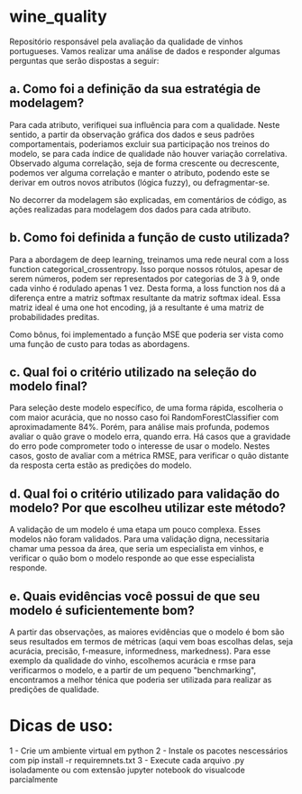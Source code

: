 # wine_quality
Repositório responsável pela avaliação da qualidade de vinhos portugueses. Vamos realizar uma análise de dados e responder algumas perguntas que serão dispostas a seguir:

## a. Como foi a definição da sua estratégia de modelagem?

Para cada atributo, verifiquei sua influência para com a qualidade. Neste sentido, a partir da observação gráfica dos dados e seus padrões comportamentais, poderiamos excluir sua participação nos treinos do modelo, se para cada índice de qualidade não houver variação correlativa.
Observado alguma correlação, seja de forma crescente ou decrescente, podemos ver alguma correlação e manter o atributo, podendo este se derivar em outros novos atributos (lógica fuzzy), ou defragmentar-se.

No decorrer da modelagem são explicadas, em comentários de código, as ações realizadas para modelagem dos dados para cada atributo.

## b. Como foi definida a função de custo utilizada?

Para a abordagem de deep learning, treinamos uma rede neural com a loss function categorical_crossentropy. Isso porque nossos rótulos, apesar de serem números, podem ser representados por categorias de 3 à 9, onde cada vinho é rodulado apenas 1 vez. Desta forma, a loss function nos dá a diferença entre a matriz softmax resultante da matriz softmax ideal. Essa matriz ideal é uma one hot encoding, já a resultante é uma matriz de probabilidades preditas.

Como bônus, foi implementado a função MSE que poderia ser vista como uma função de custo para todas as abordagens.

## c. Qual foi o critério utilizado na seleção do modelo final?

Para seleção deste modelo específico, de uma forma rápida, escolheria o com maior acurácia, que no nosso caso foi RandomForestClassifier com aproximadamente 84%. Porém, para análise mais profunda, podemos avaliar o quão grave o modelo erra, quando erra. Há casos que a gravidade do erro pode comprometer todo o interesse de usar o modelo. Nestes casos, gosto de avaliar com a métrica RMSE, para verificar o quão distante da resposta certa estão as predições do modelo.

## d. Qual foi o critério utilizado para validação do modelo? Por que escolheu utilizar este método?

A validação de um modelo é uma etapa um pouco complexa. Esses modelos não foram validados. Para uma validação digna, necessitaria chamar uma pessoa da área, que seria um especialista em vinhos, e verificar o quão bom o modelo responde ao que esse especialista responde.

## e. Quais evidências você possui de que seu modelo é suficientemente bom?

A partir das observações, as maiores evidências que o modelo é bom são seus resultados em termos de métricas (aqui vem boas escolhas delas, seja acurácia, precisão, f-measure, informedness, markedness). Para esse exemplo da qualidade do vinho, escolhemos acurácia e rmse para verificarmos o modelo, e a partir de um pequeno "benchmarking", encontramos a melhor ténica que poderia ser utilizada para realizar as predições de qualidade.

# Dicas de uso:

1 - Crie um ambiente virtual em python
2 - Instale os pacotes nescessários com pip install -r requiremnets.txt
3 - Execute cada arquivo .py isoladamente ou com extensão jupyter notebook do visualcode parcialmente